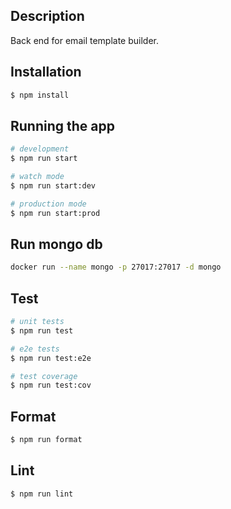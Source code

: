 ## Description
Back end for email template builder.

## Installation

```bash
$ npm install
```

## Running the app

```bash
# development
$ npm run start

# watch mode
$ npm run start:dev

# production mode
$ npm run start:prod
```

## Run mongo db

```bash
docker run --name mongo -p 27017:27017 -d mongo
```

## Test

```bash
# unit tests
$ npm run test

# e2e tests
$ npm run test:e2e

# test coverage
$ npm run test:cov
```

## Format

```bash
$ npm run format
```

## Lint

```bash
$ npm run lint
```
